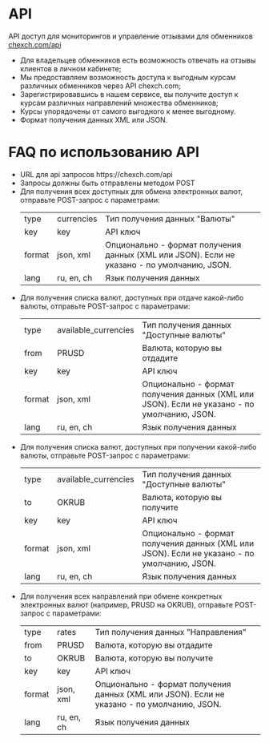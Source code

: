 # API
API доступ для мониторингов и управление отзывами для обменников <a href="https://chexch.com/api" target="_blank">chexch.com/api</a>

<ul>
<li>Для владельцев обменников есть возможность отвечать на отзывы клиентов в личном кабинете;</li>
<li>Мы предоставляем возможность доступа к выгодным курсам различных обменников через API chexch.com;</li>
<li>Зарегистрировавшись в нашем сервисе, вы получите доступ к курсам различных направлений множества обменников;</li>
<li>Курсы упорядочены от самого выгодного к менее выгодному.</li>
<li>Формат получения данных XML или JSON.</li>
</ul>

# FAQ по использованию API

<ul>
<li>URL для api запросов https://chexch.com/api</li>
<li>Запросы должны быть отправлены методом POST</li>
<li>Для получения всех доступных для обмена электронных валют, отправьте POST-запрос с параметрами:

<table class="example">
	<tbody>
		<tr><td class="key">type</td><td class="val">currencies</td><td class="desc">Тип получения данных "Валюты"</td></tr>
		<tr><td class="key">key</td><td class="val">key</td><td class="desc">API ключ</td></tr>
		<tr><td class="key">format</td><td class="val">json, xml</td><td class="desc">Опционально - формат получения данных (XML или JSON). Если не указано - по умолчанию, JSON.</td></tr>
		<tr><td class="key">lang</td><td class="val">ru, en, ch</td><td class="desc">Язык получения данных</td></tr>
	</tbody>
</table></li>

<li>Для получения списка валют, доступных при отдаче какой-либо валюты, отправьте POST-запрос с параметрами:

<table class="example">
	<tbody>
		<tr><td class="key">type</td><td class="val">available_currencies</td><td class="desc">Тип получения данных "Доступные валюты"</td></tr>
		<tr><td class="key">from</td><td class="val">PRUSD</td><td class="desc">Валюта, которую вы отдадите</td></tr>
		<tr><td class="key">key</td><td class="val">key</td><td class="desc">API ключ</td></tr>
		<tr><td class="key">format</td><td class="val">json, xml</td><td class="desc">Опционально - формат получения данных (XML или JSON). Если не указано - по умолчанию, JSON.</td></tr>
		<tr><td class="key">lang</td><td class="val">ru, en, ch</td><td class="desc">Язык получения данных</td></tr>
	</tbody>
</table></li>

<li>Для получения списка валют, доступных при получении какой-либо валюты, отправьте POST-запрос с параметрами:

<table class="example">
	<tbody>
		<tr><td class="key">type</td><td class="val">available_currencies</td><td class="desc">Тип получения данных "Доступные валюты"</td></tr>
		<tr><td class="key">to</td><td class="val">OKRUB</td><td class="desc">Валюта, которую вы получите</td></tr>
		<tr><td class="key">key</td><td class="val">key</td><td class="desc">API ключ</td></tr>
		<tr><td class="key">format</td><td class="val">json, xml</td><td class="desc">Опционально - формат получения данных (XML или JSON). Если не указано - по умолчанию, JSON.</td></tr>
		<tr><td class="key">lang</td><td class="val">ru, en, ch</td><td class="desc">Язык получения данных</td></tr>
	</tbody>
</table></li>

<li>Для получения всех направлений при обмене конкретных электронных валют (например, PRUSD на OKRUB), отправьте POST-запрос с параметрами:

<table class="example">
	<tbody>
		<tr><td class="key">type</td><td class="val">rates</td><td class="desc">Тип получения данных "Направления"</td></tr>
		<tr><td class="key">from</td><td class="val">PRUSD</td><td class="desc">Валюта, которую вы отдадите</td></tr>
		<tr><td class="key">to</td><td class="val">OKRUB</td><td class="desc">Валюта, которую вы получите</td></tr>
		<tr><td class="key">key</td><td class="val">key</td><td class="desc">API ключ</td></tr>
		<tr><td class="key">format</td><td class="val">json, xml</td><td class="desc">Опционально - формат получения данных (XML или JSON). Если не указано - по умолчанию, JSON.</td></tr>
		<tr><td class="key">lang</td><td class="val">ru, en, ch</td><td class="desc">Язык получения данных</td></tr>
	</tbody>
</table></li>

</ul>